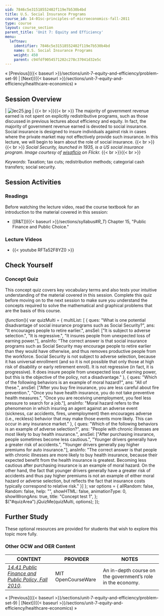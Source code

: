 ```yaml
---
uid: 7846c5e31518552402f119e7b530b4bd
title: U.S. Social Insurance Programs
course_id: 14-01sc-principles-of-microeconomics-fall-2011
type: course
layout: course_section
parent_title: 'Unit 7: Equity and Efficiency'
menu:
  leftnav:
    identifier: 7846c5e31518552402f119e7b530b4bd
    name: U.S. Social Insurance Programs
    weight: 450
    parent: c94fdf9054571202c278c37041d32e5c
---
```


« [Previous]({{< baseurl >}}/sections/unit-7-equity-and-efficiency/problem-set-9) | [Next]({{< baseurl >}}/sections/unit-7-equity-and-efficiency/healthcare-economics) »

Session Overview
----------------

| ![lec25.jpg](https://open-learning-course-data-production.s3.amazonaws.com/14-01sc-principles-of-microeconomics-fall-2011/bfcc3e0a1b69513882b623f4fcc0a8c7_lec25.jpg) |  {{< br >}}{{< br >}} The majority of government revenue earned is not spent on explicitly redistributive programs, such as those discussed in previous lectures about efficiency and equity. In fact, the majority of government revenue earned is devoted to social insurance. Social insurance is designed to insure individuals against risk in cases where the private market may not effectively provide such insurance. In this lecture, we will begin to learn about the role of social insurance. {{< br >}}{{< br >}} _Social Security, launched in 1935, is a US social insurance program. Image courtesy of [wisaflcio](http://www.flickr.com/photos/wisaflcio/4911396314/) on Flickr._ {{< br >}}{{< br >}}  

_Keywords_: Taxation; tax cuts; redistribution methods; categorial cash transfers; social security.

Session Activities
------------------

### Readings

Before watching the lecture video, read the course textbook for an introduction to the material covered in this session:

*   [\[R&T\]]({{< baseurl >}}/sections/syllabus#_R_T_) Chapter 15, "Public Finance and Public Choice."

### Lecture Videos

*   {{< youtube RFTa52F8YZ0 >}}

Check Yourself
--------------

### Concept Quiz

This concept quiz covers key vocabulary terms and also tests your intuitive understanding of the material covered in this session. Complete this quiz before moving on to the next session to make sure you understand the concepts required to solve the mathematical and graphical problems that are the basis of this course.

$( function($){ var quizMulti = { multiList: \[ { ques: "What is one potential disadvantage of social insurance programs such as Social Security?", ans: "It encourages people to retire earlier.", ansSel: \["It is subject to adverse selection.", "It is regressive.", "It insures people from unexpected loss of earning power."\], ansInfo: "The correct answer is that social insurance programs such as Social Security may encourage people to retire earlier than they would have otherwise, and thus removes productive people from the workforce. Social Security is not subject to adverse selection, because it has universal enrollment (and so it is not possible that only those at high risk of disability or early retirement enroll). It is not regressive (in fact, it is progressive). It does insure people from unexpected loss of earning power, but this is the objective of the policy, not a disadvantage." }, { ques: "Which of the following behaviors is an example of moral hazard?", ans: "All of these.", ansSel: \["After you buy fire insurance, you are less careful about fire prevention.", "Once you have health insurance, you do not take preventive health measures.", "Once you are receiving unemployment, you feel less pressure to search for a job."\], ansInfo: "Moral hazard refers to the phenomenon in which insuring an agent against an adverse event (sickness, car accidents, fires, unemployment) then encourages adverse (i.e., reckless) behavior that may make those events more likely. This can occur in any insurance market." }, { ques: "Which of the following behaviors is an example of adverse selection?", ans: "People with chronic illnesses are most likely to buy health insurance.", ansSel: \["After purchasing insurance, people sometimes become less cautious.", "Younger drivers generally have a greater risk of accidents.", "Younger drivers generally pay higher premiums for auto insurance."\], ansInfo: "The correct answer is that people with chronic illnesses are more likely to buy health insurance, because their expected benefit from the health insurance is greatest. Becoming less cautious after purchasing insurance is an example of moral hazard. On the other hand, the fact that younger drivers generally have a greater risk of accidents and thus pay higher premiums is not an example of either moral hazard or adverse selection, but reflects the fact that insurance costs typically correspond to relative risk." }\] }; var options = { allRandom: false, Random: false, help: "", showHTML: false, animationType: 0, showWrongAns: true, title: "Concept test 1", }; $("#quizArea").jQuizMe(quizMulti, options); });

Further Study
-------------

These optional resources are provided for students that wish to explore this topic more fully.

### Other OCW and OER Content

| CONTENT | PROVIDER | NOTES |
| --- | --- | --- |
| [_14.41 Public Finance and Public Policy, Fall 2010_](./resolveuid/37d715217b2945990d3adaa738b0ac57). | MIT OpenCourseWare | An in-depth course on the government’s role in the economy. 

« [Previous]({{< baseurl >}}/sections/unit-7-equity-and-efficiency/problem-set-9) | [Next]({{< baseurl >}}/sections/unit-7-equity-and-efficiency/healthcare-economics) »